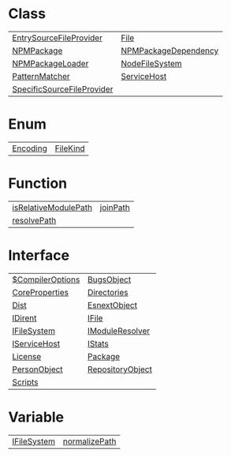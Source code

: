 # Class



|                                                                            |                                                                       |
| -------------------------------------------------------------------------- | --------------------------------------------------------------------- |
| [EntrySourceFileProvider](/sample/aot/class/entrysourcefileprovider)       | [File](/sample/aot/system/class/file)                                 |
| [NPMPackage](/sample/aot/system/class/npmpackage)                          | [NPMPackageDependency](/sample/aot/system/class/npmpackagedependency) |
| [NPMPackageLoader](/sample/aot/system/class/npmpackageloader)              | [NodeFileSystem](/sample/aot/system/class/nodefilesystem)             |
| [PatternMatcher](/sample/aot/system/class/patternmatcher)                  | [ServiceHost](/sample/aot/class/servicehost)                          |
| [SpecificSourceFileProvider](/sample/aot/class/specificsourcefileprovider) |                                                                       |



# Enum



|                                              |                                              |
| -------------------------------------------- | -------------------------------------------- |
| [Encoding](/sample/aot/system/enum/encoding) | [FileKind](/sample/aot/system/enum/filekind) |



# Function



|                                                                          |                                                  |
| ------------------------------------------------------------------------ | ------------------------------------------------ |
| [isRelativeModulePath](/sample/aot/system/function/isrelativemodulepath) | [joinPath](/sample/aot/system/function/joinpath) |
| [resolvePath](/sample/aot/system/function/resolvepath)                   |                                                  |



# Interface



|                                                                     |                                                                   |
| ------------------------------------------------------------------- | ----------------------------------------------------------------- |
| [$CompilerOptions](/sample/aot/system/interface/usdcompileroptions) | [BugsObject](/sample/aot/system/interface/bugsobject)             |
| [CoreProperties](/sample/aot/system/interface/coreproperties)       | [Directories](/sample/aot/system/interface/directories)           |
| [Dist](/sample/aot/system/interface/dist)                           | [EsnextObject](/sample/aot/system/interface/esnextobject)         |
| [IDirent](/sample/aot/system/interface/idirent)                     | [IFile](/sample/aot/system/interface/ifile)                       |
| [IFileSystem](/sample/aot/system/interface/ifilesystem)             | [IModuleResolver](/sample/aot/interface/imoduleresolver)          |
| [IServiceHost](/sample/aot/interface/iservicehost)                  | [IStats](/sample/aot/system/interface/istats)                     |
| [License](/sample/aot/system/interface/license)                     | [Package](/sample/aot/system/interface/package)                   |
| [PersonObject](/sample/aot/system/interface/personobject)           | [RepositoryObject](/sample/aot/system/interface/repositoryobject) |
| [Scripts](/sample/aot/system/interface/scripts)                     |                                                                   |



# Variable



|                                                        |                                                            |
| ------------------------------------------------------ | ---------------------------------------------------------- |
| [IFileSystem](/sample/aot/system/variable/ifilesystem) | [normalizePath](/sample/aot/system/variable/normalizepath) |


